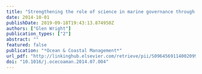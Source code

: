 ```yaml
---
title: "Strengthening the role of science in marine governance through environmental impact assessment: a case study of the marine renewable energy industry"
date: 2014-10-01
publishDate: 2019-09-18T19:43:13.874950Z
authors: ["Glen Wright"]
publication_types: ["2"]
abstract: ""
featured: false
publication: "*Ocean & Coastal Management*"
url_pdf: "http://linkinghub.elsevier.com/retrieve/pii/S0964569114002099"
doi: "10.1016/j.ocecoaman.2014.07.004"
---
```


